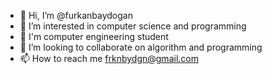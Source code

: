 - 👋 Hi, I’m @furkanbaydogan
- 👀 I’m interested in computer science and programming
- 🌱 I'm computer engineering student
- 💞️ I’m looking to collaborate on algorithm and programming
- 📫 How to reach me frknbydgn@gmail.com

<!---
furkanbaydogan/furkanbaydogan is a ✨ special ✨ repository because its `README.md` (this file) appears on your GitHub profile.
You can click the Preview link to take a look at your changes.
--->
